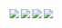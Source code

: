 <br><br>
<a title="Rust Report Card" target="_blank" href="https://rust-reportcard.xuri.me/report/github.com/crowds21/rsy-scribe"><img src="https://rust-reportcard.xuri.me/badge/github.com/crowds21/rsy-scribe"></a>
<a title="Code Size" target="_blank" href="https://github.com/Crowds21/rsy-scribe"><img src="https://img.shields.io/github/languages/code-size/Crowds21/rsy-scribe.svg?style=flat-square"></a>
<a title="GitHub Commits" target="_blank" href="https://github.com/Crowds21/rsy-scribe/commits/master"><img src="https://img.shields.io/github/commit-activity/m/Crowds21/rsy-scribe.svg?style=flat-square"></a>
<a title="Last Commit" target="_blank" href="https://github.com/Crowds21/rsy-scribe/commits/master"><img src="https://img.shields.io/github/last-commit/Crowds21/rsy-scribe.svg?style=flat-square&color=FF9900"></a>
<br><br>
